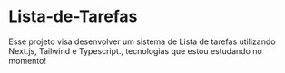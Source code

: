 # Lista-de-Tarefas
Esse projeto visa desenvolver um sistema de Lista de tarefas utilizando Next.js, Tailwind e Typescript., tecnologias que estou estudando no momento!
